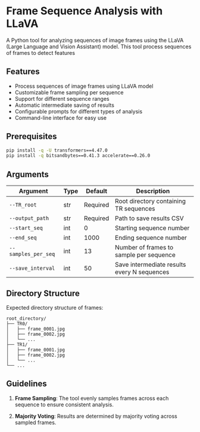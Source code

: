 # Frame Sequence Analysis with LLaVA

A Python tool for analyzing sequences of image frames using the LLaVA (Large Language and Vision Assistant) model. This tool process sequences of frames to detect features

## Features

- Process sequences of image frames using LLaVA model
- Customizable frame sampling per sequence
- Support for different sequence ranges
- Automatic intermediate saving of results
- Configurable prompts for different types of analysis
- Command-line interface for easy use

## Prerequisites

```bash
pip install -q -U transformers==4.47.0
pip install -q bitsandbytes==0.41.3 accelerate==0.26.0
```

## Arguments

| Argument | Type | Default | Description |
|----------|------|---------|-------------|
| `--TR_root` | str | Required | Root directory containing TR sequences |
| `--output_path` | str | Required | Path to save results CSV |
| `--start_seq` | int | 0 | Starting sequence number |
| `--end_seq` | int | 1000 | Ending sequence number |
| `--samples_per_seq` | int | 13 | Number of frames to sample per sequence |
| `--save_interval` | int | 50 | Save intermediate results every N sequences |

## Directory Structure

Expected directory structure of frames:
```
root_directory/
├── TR0/
│   ├── frame_0001.jpg
│   ├── frame_0002.jpg
│   └── ...
├── TR1/
│   ├── frame_0001.jpg
│   ├── frame_0002.jpg
│   └── ...
└── ...
```


## Guidelines

1. **Frame Sampling**: The tool evenly samples frames across each sequence to ensure consistent analysis.

2. **Majority Voting**: Results are determined by majority voting across sampled frames.


